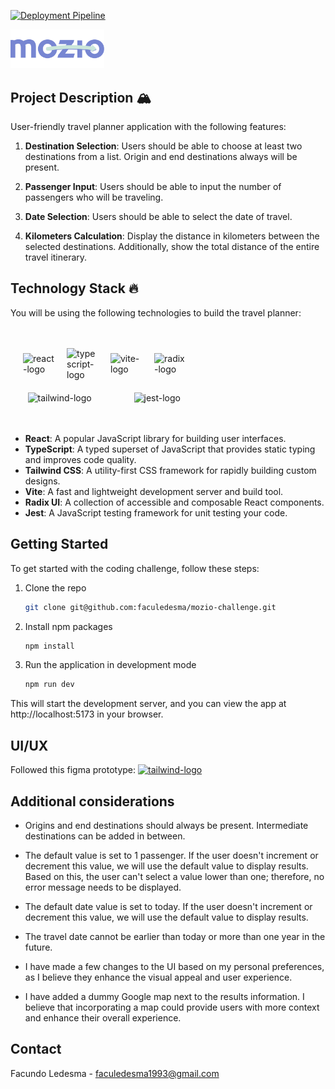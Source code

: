 [![Deployment Pipeline](https://github.com/faculedesma/ledesma-app/actions/workflows/pipeline.yml/badge.svg)](https://github.com/faculedesma/mozio-challenge/actions/workflows/pipeline.yml)

<a href="https://www.mozio.com/en-us/" rel="noopener" target="_blank"><img width="150" src="public/mozio-logo.svg" alt="mozio-logo"></a>

## Project Description :mountain_snow:

User-friendly travel planner application with the following features:

1. **Destination Selection**: Users should be able to choose at least two destinations from a list. Origin and end destinations always will be present.

2. **Passenger Input**: Users should be able to input the number of passengers who will be traveling.

3. **Date Selection**: Users should be able to select the date of travel.

4. **Kilometers Calculation**: Display the distance in kilometers between the selected destinations. Additionally, show the total distance of the entire travel itinerary.

## Technology Stack :fire:

You will be using the following technologies to build the travel planner:

<br>
<br>

<div style="width: 300px; display: flex; align-items: center; justify-content: center; flex-wrap: wrap; gap:20px">
<img width="50" src="https://upload.wikimedia.org/wikipedia/commons/thumb/a/a7/React-icon.svg/2300px-React-icon.svg.png" alt="react-logo" />
<img width="50" src="https://upload.wikimedia.org/wikipedia/commons/thumb/4/4c/Typescript_logo_2020.svg/2048px-Typescript_logo_2020.svg.png" alt="typescript-logo" />
<img width="50" src="https://upload.wikimedia.org/wikipedia/commons/thumb/f/f1/Vitejs-logo.svg/1039px-Vitejs-logo.svg.png" alt="vite-logo" />
<img width="50" src="https://avatars.githubusercontent.com/u/75042455?s=280&v=4" alt="radix-logo" />
<img width="150" src="https://upload.wikimedia.org/wikipedia/commons/thumb/9/95/Tailwind_CSS_logo.svg/2560px-Tailwind_CSS_logo.svg.png" alt="tailwind-logo" />
<img width="75" src="https://cdn.iconscout.com/icon/free/png-256/free-jest-3521517-2945020.png" alt="jest-logo" />
</div>

<br>
<br>

- **React**: A popular JavaScript library for building user interfaces.
- **TypeScript**: A typed superset of JavaScript that provides static typing and improves code quality.
- **Tailwind CSS**: A utility-first CSS framework for rapidly building custom designs.
- **Vite**: A fast and lightweight development server and build tool.
- **Radix UI**: A collection of accessible and composable React components.
- **Jest**: A JavaScript testing framework for unit testing your code.

## Getting Started

To get started with the coding challenge, follow these steps:

1. Clone the repo
   ```sh
   git clone git@github.com:faculedesma/mozio-challenge.git
   ```
2. Install npm packages
   ```sh
   npm install
   ```
3. Run the application in development mode
   ```sh
   npm run dev
   ```

This will start the development server, and you can view the app at http://localhost:5173 in your browser.

## UI/UX

Followed this figma prototype:
<a href="https://www.figma.com/file/GSIB3ruHqfmv2Rubs4wK6J/?type=design&node-id=119-2499&mode=design&t=X5d7zOYCGiTKSzvG-0">
<img width="50" src="https://cdn.sanity.io/images/599r6htc/localized/46a76c802176eb17b04e12108de7e7e0f3736dc6-1024x1024.png?w=804&h=804&q=75&fit=max&auto=format" alt="tailwind-logo" />
</a>

## Additional considerations

- Origins and end destinations should always be present. Intermediate destinations can be added in between.

- The default value is set to 1 passenger. If the user doesn't increment or decrement this value, we will use the default value to display results. Based on this, the user can't select a value lower than one; therefore, no error message needs to be displayed.

- The default date value is set to today. If the user doesn't increment or decrement this value, we will use the default value to display results.

- The travel date cannot be earlier than today or more than one year in the future.

- I have made a few changes to the UI based on my personal preferences, as I believe they enhance the visual appeal and user experience.

- I have added a dummy Google map next to the results information. I believe that incorporating a map could provide users with more context and enhance their overall experience.

## Contact

Facundo Ledesma - faculedesma1993@gmail.com
